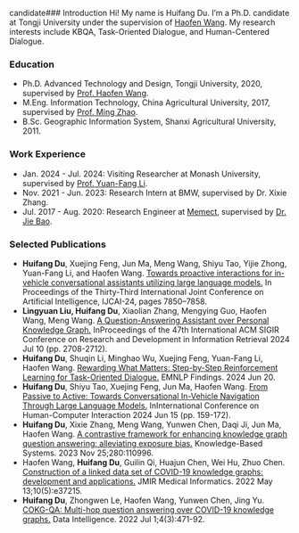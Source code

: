 candidate### Introduction
Hi! My name is Huifang Du. I’m a Ph.D. candidate at Tongji University under the supervision of [Haofen Wang](https://scholar.google.com/citations?user=1FhdXpsAAAAJ&hl=en&oi=ao). My research interests include KBQA, Task-Oriented Dialogue, and Human-Centered Dialogue.

### Education
- Ph.D. Advanced Technology and Design, Tongji University, 2020, supervised by [Prof. Haofen Wang](https://scholar.google.com/citations?user=1FhdXpsAAAAJ&hl=en&oi=ao).
- M.Eng. Information Technology, China Agricultural University, 2017, supervised by [Prof. Ming Zhao](https://faculty.cau.edu.cn/zm_7528/list.htm).
- B.Sc. Geographic Information System, Shanxi Agricultural University, 2011.

### Work Experience
- Jan. 2024 - Jul. 2024: Visiting Researcher at Monash University, supervised by [Prof. Yuan-Fang Li](https://users.monash.edu/~yli/about.html).
- Nov. 2021 - Jun. 2023: Research Intern at BMW, supervised by Dr. Xixie Zhang.
- Jul. 2017 - Aug. 2020: Research Engineer at [Memect](https://www.memect.cn/), supervised by [Dr. Jie Bao](https://github.com/baojie).

### Selected Publications

- **Huifang Du**, Xuejing Feng, Jun Ma, Meng Wang, Shiyu Tao, Yijie Zhong, Yuan-Fang Li, and Haofen Wang. [Towards proactive interactions for in-vehicle conversational assistants utilizing large language models.](https://arxiv.org/abs/2403.09135) In Proceedings of the Thirty-Third International Joint Conference on Artificial Intelligence, IJCAI-24, pages 7850–7858.
- **Lingyuan Liu, Huifang Du**, Xiaolian Zhang, Mengying Guo, Haofen Wang, Meng Wang. [A Question-Answering Assistant over Personal Knowledge Graph.](https://dl.acm.org/doi/abs/10.1145/3626772.3657665) InProceedings of the 47th International ACM SIGIR Conference on Research and Development in Information Retrieval 2024 Jul 10 (pp. 2708-2712).
- **Huifang Du**, Shuqin Li, Minghao Wu, Xuejing Feng, Yuan-Fang Li, Haofen Wang. [Rewarding What Matters: Step-by-Step Reinforcement Learning for Task-Oriented Dialogue.](https://arxiv.org/abs/2406.14457) EMNLP Findings. 2024 Jun 20.
- **Huifang Du**, Shiyu Tao, Xuejing Feng, Jun Ma, Haofen Wang. [From Passive to Active: Towards Conversational In-Vehicle Navigation Through Large Language Models.](https://link.springer.com/chapter/10.1007/978-3-031-61353-1_11) InInternational Conference on Human-Computer Interaction 2024 Jun 15 (pp. 159-172).
- **Huifang Du**, Xixie Zhang, Meng Wang, Yunwen Chen, Daqi Ji, Jun Ma, Haofen Wang. [A contrastive framework for enhancing knowledge graph question answering: alleviating exposure bias.](https://www.sciencedirect.com/science/article/abs/pii/S0950705123007463) Knowledge-Based Systems. 2023 Nov 25;280:110996.
- Haofen Wang, **Huifang Du**, Guilin Qi, Huajun Chen, Wei Hu, Zhuo Chen. [Construction of a linked data set of COVID-19 knowledge graphs: development and applications.](https://medinform.jmir.org/2022/5/e37215/) JMIR Medical Informatics. 2022 May 13;10(5):e37215.
- **Huifang Du**, Zhongwen Le, Haofen Wang, Yunwen Chen, Jing Yu. [COKG-QA: Multi-hop question answering over COVID-19 knowledge graphs.](https://direct.mit.edu/dint/article/4/3/471/112543/COKG-QA-Multi-hop-Question-Answering-over-COVID-19) Data Intelligence. 2022 Jul 1;4(3):471-92.

